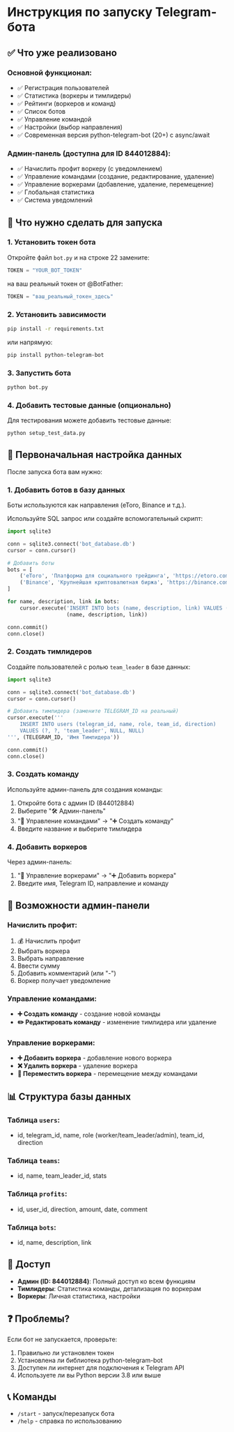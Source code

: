 # Инструкция по запуску Telegram-бота

## ✅ Что уже реализовано

### Основной функционал:
- ✅ Регистрация пользователей
- ✅ Статистика (воркеры и тимлидеры)
- ✅ Рейтинги (воркеров и команд)
- ✅ Список ботов
- ✅ Управление командой
- ✅ Настройки (выбор направления)
- ✅ Современная версия python-telegram-bot (20+) с async/await

### Админ-панель (доступна для ID 844012884):
- ✅ Начислить профит воркеру (с уведомлением)
- ✅ Управление командами (создание, редактирование, удаление)
- ✅ Управление воркерами (добавление, удаление, перемещение)
- ✅ Глобальная статистика
- ✅ Система уведомлений

## 🔧 Что нужно сделать для запуска

### 1. Установить токен бота
Откройте файл `bot.py` и на строке 22 замените:
```python
TOKEN = "YOUR_BOT_TOKEN"
```
на ваш реальный токен от @BotFather:
```python
TOKEN = "ваш_реальный_токен_здесь"
```

### 2. Установить зависимости
```bash
pip install -r requirements.txt
```

или напрямую:
```bash
pip install python-telegram-bot
```

### 3. Запустить бота
```bash
python bot.py
```

### 4. Добавить тестовые данные (опционально)
Для тестирования можете добавить тестовые данные:
```bash
python setup_test_data.py
```

## 📝 Первоначальная настройка данных

После запуска бота вам нужно:

### 1. Добавить ботов в базу данных
Боты используются как направления (eToro, Binance и т.д.).

Используйте SQL запрос или создайте вспомогательный скрипт:
```python
import sqlite3

conn = sqlite3.connect('bot_database.db')
cursor = conn.cursor()

# Добавить боты
bots = [
    ('eToro', 'Платформа для социального трейдинга', 'https://etoro.com'),
    ('Binance', 'Крупнейшая криптовалютная биржа', 'https://binance.com'),
]

for name, description, link in bots:
    cursor.execute('INSERT INTO bots (name, description, link) VALUES (?, ?, ?)',
                   (name, description, link))

conn.commit()
conn.close()
```

### 2. Создать тимлидеров
Создайте пользователей с ролью `team_leader` в базе данных:
```python
import sqlite3

conn = sqlite3.connect('bot_database.db')
cursor = conn.cursor()

# Добавить тимлидера (замените TELEGRAM_ID на реальный)
cursor.execute('''
    INSERT INTO users (telegram_id, name, role, team_id, direction)
    VALUES (?, ?, 'team_leader', NULL, NULL)
''', (TELEGRAM_ID, 'Имя Тимлидера'))

conn.commit()
conn.close()
```

### 3. Создать команду
Используйте админ-панель для создания команды:
1. Откройте бота с админ ID (844012884)
2. Выберите "🛠 Админ-панель"
3. "👥 Управление командами" → "➕ Создать команду"
4. Введите название и выберите тимлидера

### 4. Добавить воркеров
Через админ-панель:
1. "👤 Управление воркерами" → "➕ Добавить воркера"
2. Введите имя, Telegram ID, направление и команду

## 🎯 Возможности админ-панели

### Начислить профит:
1. 💰 Начислить профит
2. Выбрать воркера
3. Выбрать направление
4. Ввести сумму
5. Добавить комментарий (или "-")
6. Воркер получает уведомление

### Управление командами:
- **➕ Создать команду** - создание новой команды
- **✏️ Редактировать команду** - изменение тимлидера или удаление

### Управление воркерами:
- **➕ Добавить воркера** - добавление нового воркера
- **❌ Удалить воркера** - удаление воркера
- **🔄 Переместить воркера** - перемещение между командами

## 📊 Структура базы данных

### Таблица `users`:
- id, telegram_id, name, role (worker/team_leader/admin), team_id, direction

### Таблица `teams`:
- id, name, team_leader_id, stats

### Таблица `profits`:
- id, user_id, direction, amount, date, comment

### Таблица `bots`:
- id, name, description, link

## 🔐 Доступ

- **Админ (ID: 844012884)**: Полный доступ ко всем функциям
- **Тимлидеры**: Статистика команды, детализация по воркерам
- **Воркеры**: Личная статистика, настройки

## ❓ Проблемы?

Если бот не запускается, проверьте:
1. Правильно ли установлен токен
2. Установлена ли библиотека python-telegram-bot
3. Доступен ли интернет для подключения к Telegram API
4. Используете ли вы Python версии 3.8 или выше

## 📞 Команды

- `/start` - запуск/перезапуск бота
- `/help` - справка по использованию

